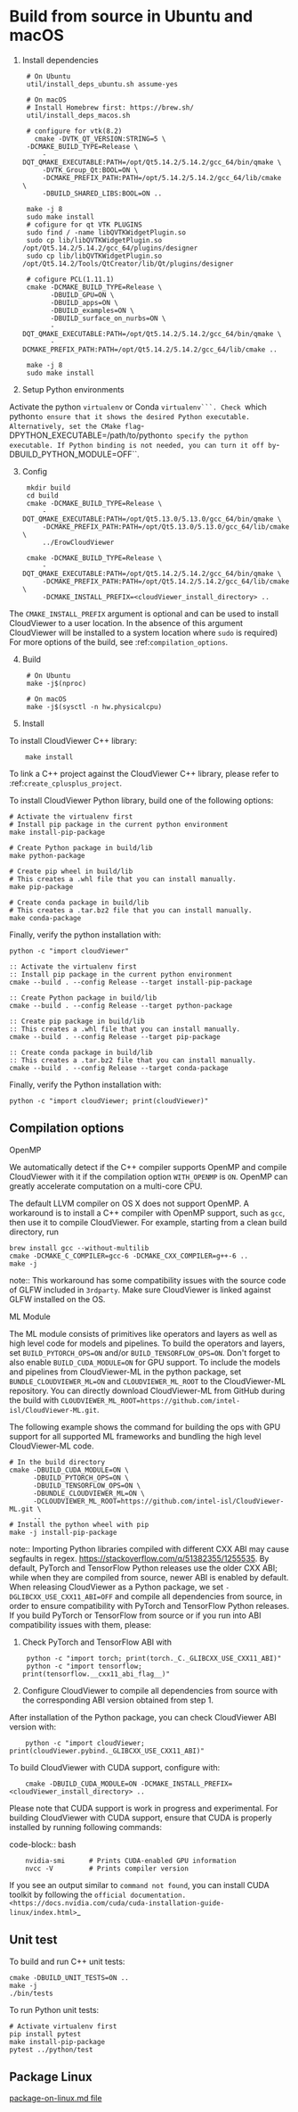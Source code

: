 Build from source in Ubuntu and macOS
=====================

1. Install dependencies

	    # On Ubuntu
	    util/install_deps_ubuntu.sh assume-yes
	
	    # On macOS
	    # Install Homebrew first: https://brew.sh/
	    util/install_deps_macos.sh
	
	    # configure for vtk(8.2)
	      cmake -DVTK_QT_VERSION:STRING=5 \
		-DCMAKE_BUILD_TYPE=Release \
	      	-DQT_QMAKE_EXECUTABLE:PATH=/opt/Qt5.14.2/5.14.2/gcc_64/bin/qmake \
	      	-DVTK_Group_Qt:BOOL=ON \
	      	-DCMAKE_PREFIX_PATH:PATH=/opt/5.14.2/5.14.2/gcc_64/lib/cmake  \
	      	-DBUILD_SHARED_LIBS:BOOL=ON ..
	
		make -j 8
		sudo make install
	    # cofigure for qt VTK PLUGINS
		sudo find / -name libQVTKWidgetPlugin.so
		sudo cp lib/libQVTKWidgetPlugin.so /opt/Qt5.14.2/5.14.2/gcc_64/plugins/designer
		sudo cp lib/libQVTKWidgetPlugin.so /opt/Qt5.14.2/Tools/QtCreator/lib/Qt/plugins/designer
	
	    # cofigure PCL(1.11.1)
		cmake -DCMAKE_BUILD_TYPE=Release \
		      -DBUILD_GPU=ON \
		      -DBUILD_apps=ON \
		      -DBUILD_examples=ON \
		      -DBUILD_surface_on_nurbs=ON \
		      -DQT_QMAKE_EXECUTABLE:PATH=/opt/Qt5.14.2/5.14.2/gcc_64/bin/qmake \
		      -DCMAKE_PREFIX_PATH:PATH=/opt/Qt5.14.2/5.14.2/gcc_64/lib/cmake ..
	
		make -j 8
		sudo make install

2. Setup Python environments

Activate the python ``virtualenv`` or Conda ``virtualenv```. Check
``which python`` to ensure that it shows the desired Python executable.
Alternatively, set the CMake flag ``-DPYTHON_EXECUTABLE=/path/to/python``
to specify the python executable.
If Python binding is not needed, you can turn it off by ``-DBUILD_PYTHON_MODULE=OFF``.

3. Config

	    mkdir build
	    cd build
	    cmake -DCMAKE_BUILD_TYPE=Release \
	      	-DQT_QMAKE_EXECUTABLE:PATH=/opt/Qt5.13.0/5.13.0/gcc_64/bin/qmake \
	      	-DCMAKE_PREFIX_PATH:PATH=/opt/Qt5.13.0/5.13.0/gcc_64/lib/cmake  \
	      	../ErowCloudViewer
	
	    cmake -DCMAKE_BUILD_TYPE=Release \
	      	-DQT_QMAKE_EXECUTABLE:PATH=/opt/Qt5.14.2/5.14.2/gcc_64/bin/qmake \
	      	-DCMAKE_PREFIX_PATH:PATH=/opt/Qt5.14.2/5.14.2/gcc_64/lib/cmake  \
	      	-DCMAKE_INSTALL_PREFIX=<cloudViewer_install_directory> ..

The ``CMAKE_INSTALL_PREFIX`` argument is optional and can be used to install
CloudViewer to a user location. In the absence of this argument CloudViewer will be
installed to a system location where ``sudo`` is required) For more
options of the build, see :ref:`compilation_options`.


4. Build

	    # On Ubuntu
	    make -j$(nproc)
	
	    # On macOS
	    make -j$(sysctl -n hw.physicalcpu)


5. Install

To install CloudViewer C++ library:

    	make install

To link a C++ project against the CloudViewer C++ library, please refer to
:ref:`create_cplusplus_project`.


To install CloudViewer Python library, build one of the following options:

    # Activate the virtualenv first
    # Install pip package in the current python environment
    make install-pip-package

    # Create Python package in build/lib
    make python-package

    # Create pip wheel in build/lib
    # This creates a .whl file that you can install manually.
    make pip-package

    # Create conda package in build/lib
    # This creates a .tar.bz2 file that you can install manually.
    make conda-package

Finally, verify the python installation with:

	python -c "import cloudViewer"

    :: Activate the virtualenv first
    :: Install pip package in the current python environment
    cmake --build . --config Release --target install-pip-package

    :: Create Python package in build/lib
    cmake --build . --config Release --target python-package

    :: Create pip package in build/lib
    :: This creates a .whl file that you can install manually.
    cmake --build . --config Release --target pip-package

    :: Create conda package in build/lib
    :: This creates a .tar.bz2 file that you can install manually.
    cmake --build . --config Release --target conda-package

Finally, verify the Python installation with:

    python -c "import cloudViewer; print(cloudViewer)"


Compilation options
-------------------

OpenMP

We automatically detect if the C++ compiler supports OpenMP and compile CloudViewer
with it if the compilation option ``WITH_OPENMP`` is ``ON``.
OpenMP can greatly accelerate computation on a multi-core CPU.

The default LLVM compiler on OS X does not support OpenMP.
A workaround is to install a C++ compiler with OpenMP support, such as ``gcc``,
then use it to compile CloudViewer. For example, starting from a clean build
directory, run

    brew install gcc --without-multilib
    cmake -DCMAKE_C_COMPILER=gcc-6 -DCMAKE_CXX_COMPILER=g++-6 ..
    make -j

note:: This workaround has some compatibility issues with the source code of
    GLFW included in ``3rdparty``.
    Make sure CloudViewer is linked against GLFW installed on the OS.

ML Module

The ML module consists of primitives like operators and layers as well as high
level code for models and pipelines. To build the operators and layers, set
``BUILD_PYTORCH_OPS=ON`` and/or ``BUILD_TENSORFLOW_OPS=ON``.  Don't forget to also
enable ``BUILD_CUDA_MODULE=ON`` for GPU support. To include the models and
pipelines from CloudViewer-ML in the python package, set ``BUNDLE_CLOUDVIEWER_ML=ON`` and
``CLOUDVIEWER_ML_ROOT`` to the CloudViewer-ML repository. You can directly download
CloudViewer-ML from GitHub during the build with
``CLOUDVIEWER_ML_ROOT=https://github.com/intel-isl/CloudViewer-ML.git``.

The following example shows the command for building the ops with GPU support
for all supported ML frameworks and bundling the high level CloudViewer-ML code.

    # In the build directory
    cmake -DBUILD_CUDA_MODULE=ON \
          -DBUILD_PYTORCH_OPS=ON \
          -DBUILD_TENSORFLOW_OPS=ON \
          -DBUNDLE_CLOUDVIEWER_ML=ON \
          -DCLOUDVIEWER_ML_ROOT=https://github.com/intel-isl/CloudViewer-ML.git \
          ..
    # Install the python wheel with pip
    make -j install-pip-package

note::
    Importing Python libraries compiled with different CXX ABI may cause segfaults
    in regex. https://stackoverflow.com/q/51382355/1255535. By default, PyTorch
    and TensorFlow Python releases use the older CXX ABI; while when they are
    compiled from source, newer ABI is enabled by default.
	When releasing CloudViewer as a Python package, we set
    ``-DGLIBCXX_USE_CXX11_ABI=OFF`` and compile all dependencies from source,
    in order to ensure compatibility with PyTorch and TensorFlow Python releases.
	If you build PyTorch or TensorFlow from source or if you run into ABI
    compatibility issues with them, please:

1. Check PyTorch and TensorFlow ABI with
	
		python -c "import torch; print(torch._C._GLIBCXX_USE_CXX11_ABI)"
		python -c "import tensorflow; print(tensorflow.__cxx11_abi_flag__)"

2. Configure CloudViewer to compile all dependencies from source
   with the corresponding ABI version obtained from step 1.

After installation of the Python package, you can check CloudViewer ABI version
with:

        python -c "import cloudViewer; print(cloudViewer.pybind._GLIBCXX_USE_CXX11_ABI)"

To build CloudViewer with CUDA support, configure with:

        cmake -DBUILD_CUDA_MODULE=ON -DCMAKE_INSTALL_PREFIX=<cloudViewer_install_directory> ..

Please note that CUDA support is work in progress and experimental. For building CloudViewer with CUDA support, ensure that CUDA is properly installed by running following commands:

code-block:: bash

        nvidia-smi      # Prints CUDA-enabled GPU information
        nvcc -V         # Prints compiler version

If you see an output similar to ``command not found``, you can install CUDA toolkit by following the `official documentation. <https://docs.nvidia.com/cuda/cuda-installation-guide-linux/index.html>`_


Unit test
---------

To build and run C++ unit tests:

    cmake -DBUILD_UNIT_TESTS=ON ..
    make -j
    ./bin/tests


To run Python unit tests:

    # Activate virtualenv first
    pip install pytest
    make install-pip-package
    pytest ../python/test


Package Linux
-------------

[package-on-linux.md file](package-on-linux.md)
